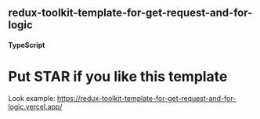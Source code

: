 ## redux-toolkit-template-for-get-request-and-for-logic
#### TypeScript
# Put STAR if you like this template

Look example: https://redux-toolkit-template-for-get-request-and-for-logic.vercel.app/



